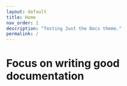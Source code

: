 ```yaml
---
layout: default
title: Home
nav_order: 1
description: "Testing Just the Docs theme."
permalink: /
---
```


# Focus on writing good documentation
